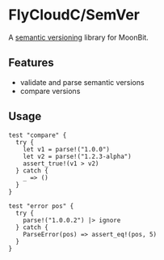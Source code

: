 # FlyCloudC/SemVer

A [semantic versioning](https://semver.org/) library for MoonBit.

## Features

- validate and parse semantic versions
- compare versions

## Usage

```mbt
test "compare" {
  try {
    let v1 = parse!("1.0.0")
    let v2 = parse!("1.2.3-alpha")
    assert_true!(v1 > v2)
  } catch {
    _ => ()
  }
}
```

```mbt
test "error pos" {
  try {
    parse!("1.0.0.2") |> ignore
  } catch {
    ParseError(pos) => assert_eq!(pos, 5)
  }
}
```
